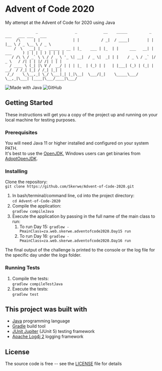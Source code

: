 # Advent of Code 2020

My attempt at the Advent of Code for 2020 using Java

```text
              _                 _            __    _____          _        ___   ___ ___   ___
     /\      | |               | |          / _|  / ____|        | |      |__ \ / _ \__ \ / _ \
    /  \   __| |_   _____ _ __ | |_    ___ | |_  | |     ___   __| | ___     ) | | | | ) | | | |
   / /\ \ / _` \ \ / / _ \ '_ \| __|  / _ \|  _| | |    / _ \ / _` |/ _ \   / /| | | |/ /| | | |
  / ____ \ (_| |\ V /  __/ | | | |_  | (_) | |   | |___| (_) | (_| |  __/  / /_| |_| / /_| |_| |
 /_/    \_\__,_| \_/ \___|_| |_|\__|  \___/|_|    \_____\___/ \__,_|\___| |____|\___/____|\___/

```

![Made with Java](https://forthebadge.com/images/badges/made-with-java.svg)
![GitHub](https://img.shields.io/github/license/Skerwe/Advent-of-Code-2021?style=for-the-badge)

## Getting Started

These instructions will get you a copy of the project up and running on your local machine for testing purposes.

### Prerequisites

You will need Java 11 or higher installed and configured on your system PATH.  
It's best to use the [OpenJDK][openjdk], Windows users can get binaries from [AdoptOpenJDK][adoptopenjdk].

### Installing

Clone the repository:  
`git clone https://github.com/Skerwe/Advent-of-Code-2020.git`

1. In bash/terminal/command line, cd into the project directory:  
    `cd Advent-of-Code-2020`
2. Compile the application:  
   `gradlew compileJava`
3. Execute the application by passing in the full name of the main class to run:
   1. To run Day 15: `gradlew -PmainClass=za.web.skerwe.adventofcode2020.Day15 run`
   2. To run Day 16: `gradlew -PmainClass=za.web.skerwe.adventofcode2020.Day16 run`

The final output of the challenge is printed to the console or the log file for the specific day under the *logs* folder.

### Running Tests

1. Compile the tests:  
    `gradlew compileTestJava`
2. Execute the tests:  
    `gradlew test`

## This project was built with

- [Java](https://www.java.com/en/) programming language
- [Gradle][gradle] build tool
- [JUnit Jupiter][junit] (JUnit 5) testing framework
- [Apache Log4j 2](https://logging.apache.org/log4j/2.x/) logging framework

## License

The source code is free -- see the [LICENSE](LICENSE) file for details

[openjdk]: https://openjdk.java.net/
[adoptopenjdk]: https://adoptopenjdk.net/
[gradle]: https://gradle.org/
[junit]:  https://junit.org/junit5/
